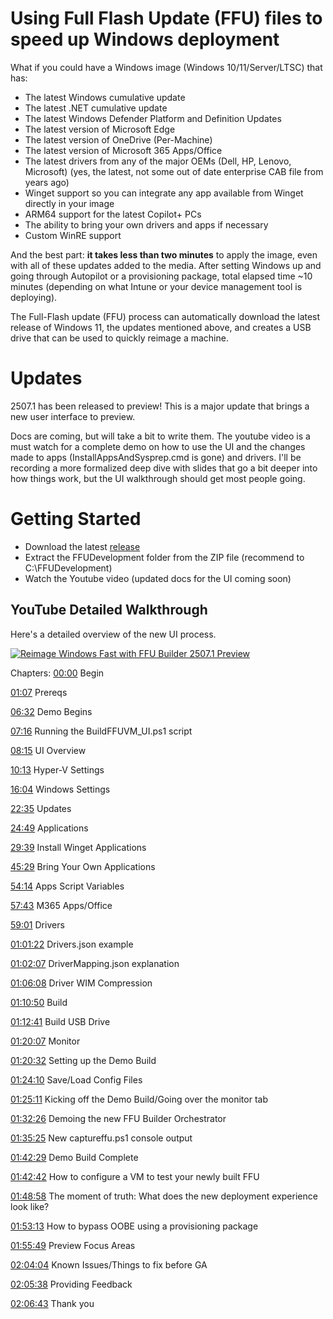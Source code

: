 # Using Full Flash Update (FFU) files to speed up Windows deployment

What if you could have a Windows image (Windows 10/11/Server/LTSC) that has:

- The latest Windows cumulative update
- The latest .NET cumulative update
- The latest Windows Defender Platform and Definition Updates
- The latest version of Microsoft Edge
- The latest version of OneDrive (Per-Machine)
- The latest version of Microsoft 365 Apps/Office
- The latest drivers from any of the major OEMs (Dell, HP, Lenovo, Microsoft) (yes, the latest, not some out of date enterprise CAB file from years ago)
- Winget support so you can integrate any app available from Winget directly in your image
- ARM64 support for the latest Copilot+ PCs
- The ability to bring your own drivers and apps if necessary
- Custom WinRE support

And the best part: **it takes less than two minutes** to apply the image, even with all of these updates added to the media. After setting Windows up and going through Autopilot or a provisioning package, total elapsed time ~10 minutes (depending on what Intune or your device management tool is deploying).

The Full-Flash update (FFU) process can automatically download the latest release of Windows 11, the updates mentioned above, and creates a USB drive that can be used to quickly reimage a machine.

# Updates

2507.1 has been released to preview! This is a major update that brings a new user interface to preview.

Docs are coming, but will take a bit to write them. The youtube video is a must watch for a complete demo on how to use the UI and the changes made to apps (InstallAppsAndSysprep.cmd is gone) and drivers. I'll be recording a more formalized deep dive with slides that go a bit deeper into how things work, but the UI walkthrough should get most people going.

# Getting Started

- Download the latest [release](https://github.com/rbalsleyMSFT/FFU/releases)
- Extract the FFUDevelopment folder from the ZIP file (recommend to C:\FFUDevelopment)
- Watch the Youtube video (updated docs for the UI coming soon)

## YouTube Detailed Walkthrough

Here's a detailed overview of the new UI process. 

[![Reimage Windows Fast with FFU Builder 2507.1 Preview](https://img.youtube.com/vi/oozG1aVcg9M/maxresdefault.jpg)](https://youtu.be/oozG1aVcg9M "Reimage Windows Fast with FFU Builder 2507.1 Preview")

Chapters:
[00:00](https://www.youtube.com/watch?v=oozG1aVcg9M&t=0s) Begin

[01:07](https://www.youtube.com/watch?v=oozG1aVcg9M&t=67s) Prereqs

[06:32](https://www.youtube.com/watch?v=oozG1aVcg9M&t=392s) Demo Begins

[07:16](https://www.youtube.com/watch?v=oozG1aVcg9M&t=436s) Running the BuildFFUVM_UI.ps1 script

[08:15](https://www.youtube.com/watch?v=oozG1aVcg9M&t=495s) UI Overview

[10:13](https://www.youtube.com/watch?v=oozG1aVcg9M&t=613s) Hyper-V Settings

[16:04](https://www.youtube.com/watch?v=oozG1aVcg9M&t=964s) Windows Settings

[22:35](https://www.youtube.com/watch?v=oozG1aVcg9M&t=1355s) Updates

[24:49](https://www.youtube.com/watch?v=oozG1aVcg9M&t=1489s) Applications

[29:39](https://www.youtube.com/watch?v=oozG1aVcg9M&t=1779s) Install Winget Applications

[45:29](https://www.youtube.com/watch?v=oozG1aVcg9M&t=2729s) Bring Your Own Applications

[54:14](https://www.youtube.com/watch?v=oozG1aVcg9M&t=3254s) Apps Script Variables

[57:43](https://www.youtube.com/watch?v=oozG1aVcg9M&t=3463s) M365 Apps/Office

[59:01](https://www.youtube.com/watch?v=oozG1aVcg9M&t=3541s) Drivers

[01:01:22](https://www.youtube.com/watch?v=oozG1aVcg9M&t=3682s) Drivers.json example

[01:02:07](https://www.youtube.com/watch?v=oozG1aVcg9M&t=3727s) DriverMapping.json explanation

[01:06:08](https://www.youtube.com/watch?v=oozG1aVcg9M&t=3968s) Driver WIM Compression

[01:10:50](https://www.youtube.com/watch?v=oozG1aVcg9M&t=4250s) Build

[01:12:41](https://www.youtube.com/watch?v=oozG1aVcg9M&t=4361s) Build USB Drive

[01:20:07](https://www.youtube.com/watch?v=oozG1aVcg9M&t=4807s) Monitor

[01:20:32](https://www.youtube.com/watch?v=oozG1aVcg9M&t=4832s) Setting up the Demo Build

[01:24:10](https://www.youtube.com/watch?v=oozG1aVcg9M&t=5050s) Save/Load Config Files

[01:25:11](https://www.youtube.com/watch?v=oozG1aVcg9M&t=5111s) Kicking off the Demo Build/Going over the monitor tab

[01:32:26](https://www.youtube.com/watch?v=oozG1aVcg9M&t=5546s) Demoing the new FFU Builder Orchestrator

[01:35:25](https://www.youtube.com/watch?v=oozG1aVcg9M&t=5725s) New captureffu.ps1 console output

[01:42:29](https://www.youtube.com/watch?v=oozG1aVcg9M&t=6149s) Demo Build Complete

[01:42:42](https://www.youtube.com/watch?v=oozG1aVcg9M&t=6162s) How to configure a VM to test your newly built FFU

[01:48:58](https://www.youtube.com/watch?v=oozG1aVcg9M&t=6538s) The moment of truth: What does the new deployment experience look like?

[01:53:13](https://www.youtube.com/watch?v=oozG1aVcg9M&t=6793s) How to bypass OOBE using a provisioning package

[01:55:49](https://www.youtube.com/watch?v=oozG1aVcg9M&t=6949s) Preview Focus Areas

[02:04:04](https://www.youtube.com/watch?v=oozG1aVcg9M&t=7444s) Known Issues/Things to fix before GA

[02:05:38](https://www.youtube.com/watch?v=oozG1aVcg9M&t=7538s) Providing Feedback

[02:06:43](https://www.youtube.com/watch?v=oozG1aVcg9M&t=7603s) Thank you
